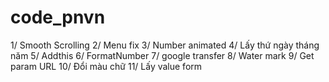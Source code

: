 # code_pnvn

1/ Smooth Scrolling
2/ Menu fix
3/ Number animated
4/ Lấy thứ ngày tháng năm
5/ Addthis
6/ FormatNumber
7/ google transfer
8/ Water mark
9/ Get param URL
10/ Đổi màu chữ
11/ Lấy value form
